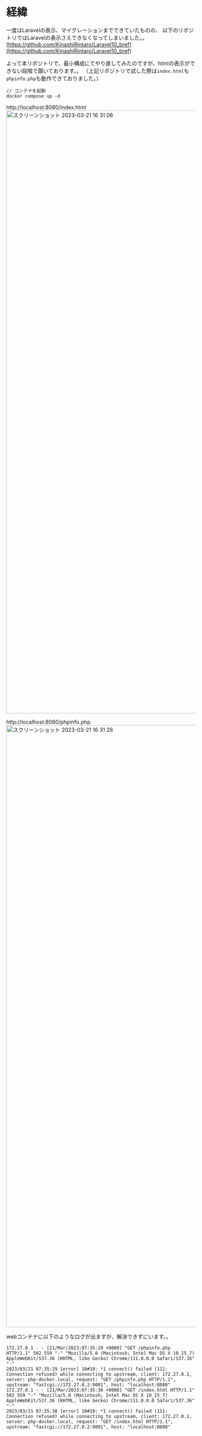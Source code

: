 # 経緯

一度はLaravelの表示、マイグレーションまでできていたものの、
以下のリポジトリではLaravelの表示さえできなくなってしまいました。。
[https://github.com/KinashiRintaro/Laravel10_bref](https://github.com/KinashiRintaro/Laravel10_bref)

よって本リポジトリで、最小構成にてやり直してみたのですが、htmlの表示ができない段階で躓いております。。
（上記リポジトリで試した際は`index.html`も`phpinfo.php`も動作できておりました。）

```
// コンテナを起動
docker compose up -d
```
http://localhost:8080/index.html
<img width="1603" alt="スクリーンショット 2023-03-21 16 31 06" src="https://user-images.githubusercontent.com/109059339/226542077-a402a4ad-0bfa-4908-84e6-dc0d38c31208.png">

http://localhost:8080/phpinfo.php
<img width="1601" alt="スクリーンショット 2023-03-21 16 31 28" src="https://user-images.githubusercontent.com/109059339/226542127-fdf4af84-debc-49e8-bd25-4dc6fa34ec71.png">


webコンテナに以下のようなログが出ますが、解決できずにいます。。
```
172.27.0.1 - - [21/Mar/2023:07:35:29 +0000] "GET /phpinfo.php HTTP/1.1" 502 559 "-" "Mozilla/5.0 (Macintosh; Intel Mac OS X 10_15_7) AppleWebKit/537.36 (KHTML, like Gecko) Chrome/111.0.0.0 Safari/537.36" "-"
2023/03/21 07:35:29 [error] 10#10: *1 connect() failed (111: Connection refused) while connecting to upstream, client: 172.27.0.1, server: php-docker.local, request: "GET /phpinfo.php HTTP/1.1", upstream: "fastcgi://172.27.0.2:9001", host: "localhost:8080"
172.27.0.1 - - [21/Mar/2023:07:35:38 +0000] "GET /index.html HTTP/1.1" 502 559 "-" "Mozilla/5.0 (Macintosh; Intel Mac OS X 10_15_7) AppleWebKit/537.36 (KHTML, like Gecko) Chrome/111.0.0.0 Safari/537.36" "-"
2023/03/21 07:35:38 [error] 10#10: *1 connect() failed (111: Connection refused) while connecting to upstream, client: 172.27.0.1, server: php-docker.local, request: "GET /index.html HTTP/1.1", upstream: "fastcgi://172.27.0.2:9001", host: "localhost:8080"
```
